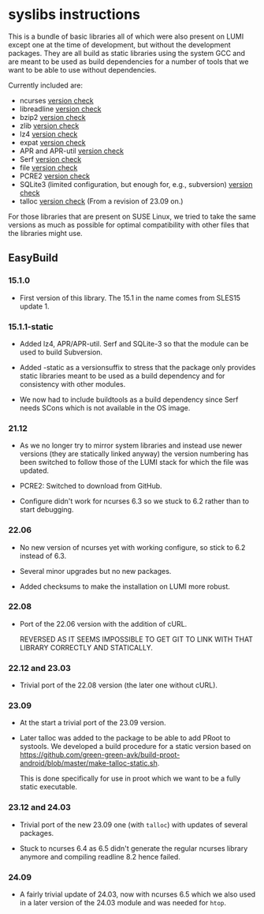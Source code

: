 # syslibs instructions

This is a bundle of basic libraries all of which were also present on LUMI except one
at the time of development, but without the development packages. They are all build
as static libraries using the system GCC and are meant to be used as build dependencies
for a number of tools that we want to be able to use without dependencies.

Currently included are:

  * ncurses [version check](https://ftp.gnu.org/pub/gnu/ncurses/)
  * libreadline [version check](https://ftp.gnu.org/pub/gnu/readline/)
  * bzip2 [version check](https://sourceware.org/git/?p=bzip2.git;a=summary)
  * zlib [version check](https://zlib.net/)
  * lz4 [version check](https://github.com/lz4/lz4/releases)
  * expat [version check](https://github.com/libexpat/libexpat/releases)
  * APR and APR-util [version check](https://apr.apache.org/)
  * Serf [version check](https://serf.apache.org/download)
  * file [version check](http://ftp.astron.com/pub/file/)
  * PCRE2 [version check](https://github.com/PhilipHazel/pcre2/releases)
  * SQLite3 (limited configuration, but enough for, e.g., subversion) [version check](https://www.sqlite.org/)
  * talloc [version check](https://www.samba.org/ftp/talloc/) (From a revision of 23.09 on.)

For those libraries that are present on SUSE Linux, we tried to take the same versions
as much as possible for optimal compatibility with other files that the libraries might
use.


## EasyBuild


### 15.1.0

  * First version of this library. The 15.1 in the name comes from SLES15 update 1.


### 15.1.1-static

  * Added lz4, APR/APR-util. Serf and SQLite-3 so that the module can be used to build
    Subversion.

  * Added -static as a versionsuffix to stress that the package only provides static libraries
    meant to be used as a build dependency and for consistency with other modules.

  * We now had to include buildtools as a build dependency since Serf needs SCons which
    is not available in the OS image.

### 21.12

  * As we no longer try to mirror system libraries and instead use newer versions (they are
    statically linked anyway) the version numbering has been switched to follow those of the
    LUMI stack for which the file was updated.

  * PCRE2: Switched to download from GitHub.

  * Configure didn't work for ncurses 6.3 so we stuck to 6.2 rather than to start debugging.

### 22.06

  * No new version of ncurses yet with working configure, so stick to 6.2 instead of 6.3.

  * Several minor upgrades but no new packages.
  
  * Added checksums to make the installation on LUMI more robust.

### 22.08

  * Port of the 22.06 version with the addition of cURL.
  
    REVERSED AS IT SEEMS IMPOSSIBLE TO GET GIT TO LINK WITH THAT LIBRARY CORRECTLY 
    AND STATICALLY.
    
### 22.12 and 23.03

  * Trivial port of the 22.08 version (the later one without cURL).


### 23.09

  * At the start a trivial port of the 23.09 version.
  
  * Later talloc was added to the package to be able to add PRoot to systools.
    We developed a build procedure for a static version based on
    https://github.com/green-green-avk/build-proot-android/blob/master/make-talloc-static.sh.

    This is done specifically for use in proot which we want to be a fully static executable.
    
    
### 23.12 and 24.03

  * Trivial port of the new 23.09 one (with `talloc`) with updates of several packages.

  * Stuck to ncurses 6.4 as 6.5 didn't generate the regular ncurses library anymore and
    compiling readline 8.2 hence failed.
    
    
### 24.09

  * A fairly trivial update of 24.03, now with ncurses 6.5 which we also used in a later version
    of the 24.03 module and was needed for `htop`.

